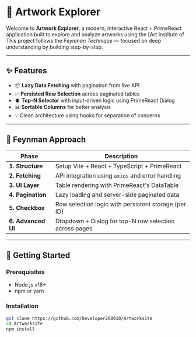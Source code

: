 # 🎨 Artwork Explorer

Welcome to **Artwork Explorer**, a modern, interactive React + PrimeReact application built to explore and analyze artworks using the [Art Institute of 
This project follows the *Feynman Technique* — focused on deep understanding by building step-by-step.

---

## ✨ Features

- 📦 **Lazy Data Fetching** with pagination from live API
- ✅ **Persisted Row Selection** across paginated tables
- ⬆️ **Top-N Selector** with input-driven logic using PrimeReact Dialog
- 📊 **Sortable Columns** for better analysis
- 💡 Clean architecture using hooks for separation of concerns

---

## 🧠 Feynman Approach

| Phase        | Description                                                  |
|--------------|--------------------------------------------------------------|
| **1. Structure**    | Setup Vite + React + TypeScript + PrimeReact                  |
| **2. Fetching**     | API integration using `axios` and error handling             |
| **3. UI Layer**     | Table rendering with PrimeReact's DataTable                  |
| **4. Pagination**   | Lazy loading and server-side paginated data                |
| **5. Checkbox**     | Row selection logic with persistent storage (per ID)       |
| **6. Advanced UI**  | Dropdown + Dialog for top-N row selection across pages     |

---

## 🚀 Getting Started

### Prerequisites

- Node.js v18+
- npm or yarn

### Installation

```bash
git clone https://github.com/Developer200010/Artworksite
cd Artworksite
npm install
